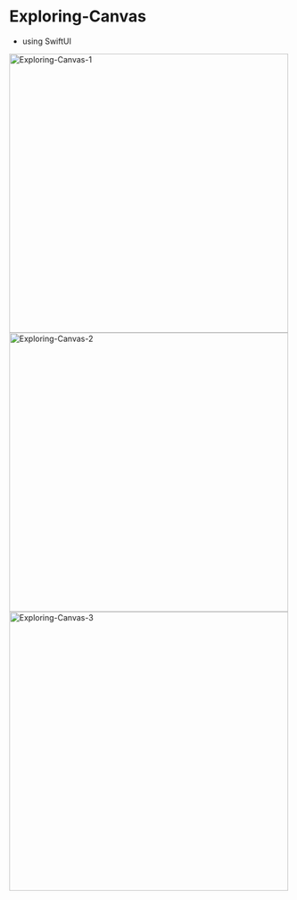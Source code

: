# Exploring-Canvas

- using SwiftUI


<img width="500" alt="Exploring-Canvas-1" src="https://github.com/user-attachments/assets/01e0fecf-b955-489b-aacf-6196cd4f9229" />
<img width="500" alt="Exploring-Canvas-2" src="https://github.com/user-attachments/assets/2ae0eb0f-97a5-4ac0-9ffa-8aec42325a83" />

<img width="500" alt="Exploring-Canvas-3" src="https://github.com/user-attachments/assets/8e53e238-30ac-4fb8-a470-01efeac6a3cc" />
